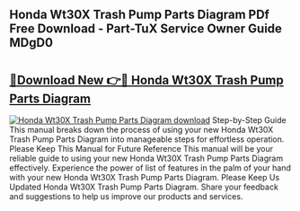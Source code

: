 ## Honda Wt30X Trash Pump Parts Diagram PDf Free Download - Part-TuX Service Owner Guide MDgD0

# <h2><a href="http://dfqa5g.blite.top/?on=Honda+Wt30X+Trash+Pump+Parts+Diagram">🔗Download New 👉🔴 Honda Wt30X Trash Pump Parts Diagram</a></h2>

[![Honda Wt30X Trash Pump Parts Diagram download](https://i.imgur.com/lujVjoI.png)](http://dfqa5g.blite.top/?on=Honda+Wt30X+Trash+Pump+Parts+Diagram)
Step-by-Step Guide This manual breaks down the process of using your new Honda Wt30X Trash Pump Parts Diagram into manageable steps for effortless operation. Please Keep This Manual for Future Reference This manual will be your reliable guide to using your new Honda Wt30X Trash Pump Parts Diagram effectively. Experience the power of list of features in the palm of your hand with your new Honda Wt30X Trash Pump Parts Diagram. Please Keep Us Updated Honda Wt30X Trash Pump Parts Diagram. Share your feedback and suggestions to help us improve our products and services.
